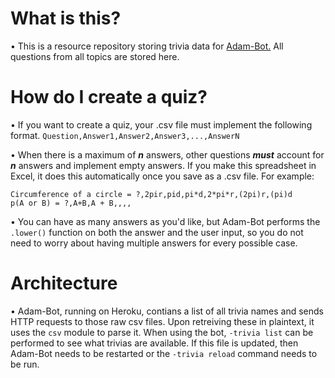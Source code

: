# What is this?
• This is a resource repository storing trivia data for [Adam-Bot.](https://github.com/adampy/gcsediscordbot) All questions from all topics are stored here.
# How do I create a quiz?
• If you want to create a quiz, your .csv file must implement the following format.
`Question,Answer1,Answer2,Answer3,...,AnswerN`

• When there is a maximum of ***n*** answers, other questions ***must*** account for ***n*** answers and implement empty answers. If you make this spreadsheet in Excel, it does this automatically once you save as a .csv file. For example:
```csv
Circumference of a circle = ?,2pir,pid,pi*d,2*pi*r,(2pi)r,(pi)d
p(A or B) = ?,A+B,A + B,,,,
```

• You can have as many answers as you'd like, but Adam-Bot performs the `.lower()` function on both the answer and the user input, so you do not need to worry about having multiple answers for every possible case.

# Architecture
• Adam-Bot, running on Heroku, contians a list of all trivia names and sends HTTP requests to those raw csv files. Upon retreiving these in plaintext, it uses the `csv` module to parse it. When using the bot, `-trivia list` can be performed to see what trivias are available. If this file is updated, then Adam-Bot needs to be restarted or the `-trivia reload` command needs to be run.

